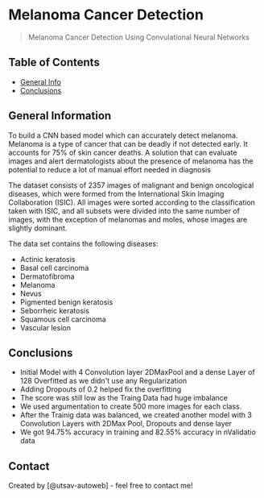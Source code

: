 # Melanoma Cancer Detection
> Melanoma Cancer Detection Using Convulational Neural Networks


## Table of Contents
* [General Info](#general-information)
* [Conclusions](#conclusions)




## General Information

To build a CNN based model which can accurately detect melanoma. Melanoma is a type of cancer that can be deadly if not detected early. It accounts for 75% of skin cancer deaths. A solution that can evaluate images and alert dermatologists about the presence of melanoma has the potential to reduce a lot of manual effort needed in diagnosis

The dataset consists of 2357 images of malignant and benign oncological diseases, which were formed from the International Skin Imaging Collaboration (ISIC). All images were sorted according to the classification taken with ISIC, and all subsets were divided into the same number of images, with the exception of melanomas and moles, whose images are slightly dominant.

The data set contains the following diseases:

* Actinic keratosis
* Basal cell carcinoma
* Dermatofibroma
* Melanoma
* Nevus
* Pigmented benign keratosis
* Seborrheic keratosis
* Squamous cell carcinoma
* Vascular lesion



## Conclusions
- Initial Model with 4 Convolution layer 2DMaxPool and a dense Layer of 128 Overfitted as we didn't use any Regularization
- Adding Dropouts of 0.2 helped fix the overfitting
- The score was still low as the Traing Data had huge imbalance
- We used argumentation to create 500 more images for each class. 
- After the Trainig data was balanced, we created another model with 3 Convolution Layers with 2DMax Pool, Dropouts and dense layer
- We got 94.75% accuracy in training and 82.55% accuracy in nValidatio data




## Contact
Created by [@utsav-autoweb] - feel free to contact me!

